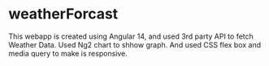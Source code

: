 # weatherForcast
This webapp is created using Angular 14, and used 3rd party API to fetch Weather Data. Used Ng2 chart to shhow graph. And used CSS flex box and media query to make is responsive.
